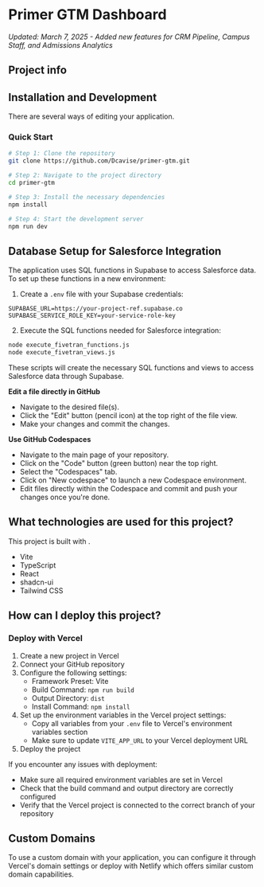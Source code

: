 # Primer GTM Dashboard

*Updated: March 7, 2025 - Added new features for CRM Pipeline, Campus Staff, and Admissions Analytics*

## Project info

## Installation and Development

There are several ways of editing your application.

### Quick Start

```sh
# Step 1: Clone the repository
git clone https://github.com/Dcavise/primer-gtm.git

# Step 2: Navigate to the project directory
cd primer-gtm

# Step 3: Install the necessary dependencies
npm install

# Step 4: Start the development server
npm run dev
```

## Database Setup for Salesforce Integration

The application uses SQL functions in Supabase to access Salesforce data. To set up these functions in a new environment:

1. Create a `.env` file with your Supabase credentials:
```
SUPABASE_URL=https://your-project-ref.supabase.co
SUPABASE_SERVICE_ROLE_KEY=your-service-role-key
```

2. Execute the SQL functions needed for Salesforce integration:
```bash
node execute_fivetran_functions.js
node execute_fivetran_views.js
```

These scripts will create the necessary SQL functions and views to access Salesforce data through Supabase.

**Edit a file directly in GitHub**

- Navigate to the desired file(s).
- Click the "Edit" button (pencil icon) at the top right of the file view.
- Make your changes and commit the changes.

**Use GitHub Codespaces**

- Navigate to the main page of your repository.
- Click on the "Code" button (green button) near the top right.
- Select the "Codespaces" tab.
- Click on "New codespace" to launch a new Codespace environment.
- Edit files directly within the Codespace and commit and push your changes once you're done.

## What technologies are used for this project?

This project is built with .

- Vite
- TypeScript
- React
- shadcn-ui
- Tailwind CSS

## How can I deploy this project?

### Deploy with Vercel

1. Create a new project in Vercel
2. Connect your GitHub repository
3. Configure the following settings:
   - Framework Preset: Vite
   - Build Command: `npm run build`
   - Output Directory: `dist`
   - Install Command: `npm install`
4. Set up the environment variables in the Vercel project settings:
   - Copy all variables from your `.env` file to Vercel's environment variables section
   - Make sure to update `VITE_APP_URL` to your Vercel deployment URL
5. Deploy the project

If you encounter any issues with deployment:
- Make sure all required environment variables are set in Vercel
- Check that the build command and output directory are correctly configured
- Verify that the Vercel project is connected to the correct branch of your repository

## Custom Domains

To use a custom domain with your application, you can configure it through Vercel's domain settings or deploy with Netlify which offers similar custom domain capabilities.
